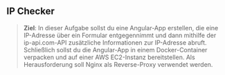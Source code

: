 ## IP Checker 
> **Ziel**: In dieser Aufgabe sollst du eine Angular-App erstellen, die eine IP-Adresse über ein Formular entgegennimmt und dann mithilfe der ip-api.com-API zusätzliche Informationen zur IP-Adresse abruft. Schließlich sollst du die Angular-App in einem Docker-Container verpacken und auf einer AWS EC2-Instanz bereitstellen. Als Herausforderung soll Nginx als Reverse-Proxy verwendet werden. 
